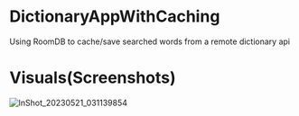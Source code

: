 # DictionaryAppWithCaching
Using RoomDB to cache/save searched words from a remote dictionary api

# Visuals(Screenshots)
![InShot_20230521_031139854](https://github.com/Anthony-Abuah/DictionaryAppWithCaching/assets/33869730/763f59fd-acd4-4a4e-a471-e174f2e76b6a)
